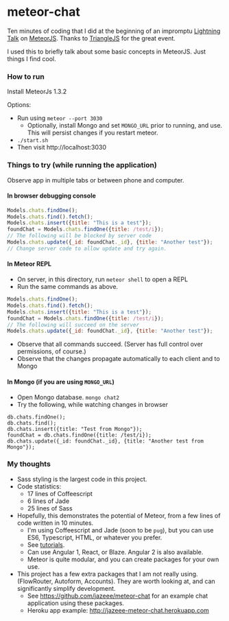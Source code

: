 # meteor-chat
Ten minutes of coding that I did at the beginning of an impromptu [Lightning Talk](http://www.meetup.com/Triangle-JavaScript/events/231335330/) on [MeteorJS](https://www.meteor.com/). Thanks to [TriangleJS](http://www.meetup.com/Triangle-JavaScript/) for the great event.

I used this to briefly talk about some basic concepts in MeteorJS. Just things I find cool.

### How to run
Install MeteorJs 1.3.2

Options:
* Run using `meteor --port 3030`
   * Optionally, install Mongo and set `MONGO_URL` prior to running, and use. This will persist changes if you restart meteor.
* `./start.sh`
* Then visit http://localhost:3030

### Things to try (while running the application)
Observe app in multiple tabs or between phone and computer.
#### In browser debugging console
``` JavaScript
Models.chats.findOne();
Models.chats.find().fetch();
Models.chats.insert({title: "This is a test"});
foundChat = Models.chats.findOne({title: /test/i});
// The following will be blocked by server code
Models.chats.update({_id: foundChat._id}, {title: "Another test"});
// Change server code to allow update and try again.
```

#### In Meteor REPL
* On server, in this directory, run `meteor shell` to open a REPL
* Run the same commands as above.
``` JavaScript
Models.chats.findOne();
Models.chats.find().fetch();
Models.chats.insert({title: "This is a test"});
foundChat = Models.chats.findOne({title: /test/i});
// The following will succeed on the server
Models.chats.update({_id: foundChat._id}, {title: "Another test"});
```
* Observe that all commands succeed. (Server has full control over permissions, of course.)
* Observe that the changes propagate automatically to each client and to Mongo

#### In Mongo (if you are using `MONGO_URL`)
* Open Mongo database. `mongo chat2`
* Try the following, while watching changes in browser
``` Mongo
db.chats.findOne();
db.chats.find();
db.chats.insert({title: "Test from Mongo"});
foundChat = db.chats.findOne({title: /test/i});
db.chats.update({_id: foundChat._id}, {title: "Another test from Mongo"});
```

### My thoughts
* Sass styling is the largest code in this project.
* Code statistics:
   * 17 lines of Coffeescript
   * 6 lines of Jade
   * 25 lines of Sass
* Hopefully, this demonstrates the potential of Meteor, from a few lines of code written in 10 minutes.
   * I'm using Coffeescript and Jade (soon to be `pug`), but you can use ES6, Typescript, HTML, or whatever you prefer.
   * See [tutorials](https://www.meteor.com/tutorials).
   * Can use Angular 1, React, or Blaze. Angular 2 is also available.
   * Meteor is quite modular, and you can create packages for your own use.
* This project has a few extra packages that I am not really using. (FlowRouter, Autoform, Accounts). They are worth looking at, and can significantly simplify development.
   * See https://github.com/jazeee/meteor-chat for an example chat application using these packages.
   * Heroku app example: http://jazeee-meteor-chat.herokuapp.com
